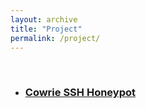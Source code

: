 ```yaml
---
layout: archive
title: "Project"
permalink: /project/
---
```

<br>

* ###  [Cowrie SSH Honeypot](../_posts/workshops/cowrie_honeypot/2020-10-11-cowrie-ssh.md)
